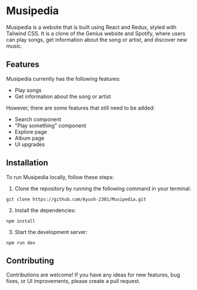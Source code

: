 # Musipedia

Musipedia is a website that is built using React and Redux, styled with Tailwind CSS. It is a clone of the Genius website and Spotify, where users can play songs, get information about the song or artist, and discover new music.

## Features

Musipedia currently has the following features:

- Play songs 
- Get information about the song or artist 

However, there are some features that still need to be added:

- Search component
- "Play something" component 
- Explore page 
- Album page 
- UI upgrades


## Installation

To run Musipedia locally, follow these steps:

1. Clone the repository by running the following command in your terminal:

  ```node 
  git clone https://github.com/Ayush-2301/Musipedia.git
  ```

2. Install the dependencies:

  ```node 
  npm install
  ```

3. Start the development server:

  ```node 
  npm run dev
  ```

## Contributing

Contributions are welcome! If you have any ideas for new features, bug fixes, or UI improvements, please create a pull request. 


   
